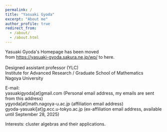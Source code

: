 ```yaml
---
permalink: /
title: "Yasuaki Gyoda"
excerpt: "About me"
author_profile: true
redirect_from: 
  - /about/
  - /about.html
---
```

Yasuaki Gyoda's Homepage has been moved<br />
from https://yasuaki-gyoda.sakura.ne.jp/wp/ to here.<br />
<br />
Designed assistant professor (YLC)<br />
Institute for Advanced Research / Graduate School of Mathematics<br />
Nagoya University<br />

E-mail: <br />
yasuakigyoda[at]gmail.com (Personal email address, my emails are sent from this address) <br />
ygyoda[at]math.nagoya-u.ac.jp (affiliation email address)<br />
gyoda-yasuaki[at]g.ecc.u-tokyo.ac.jp (ex-affiliation email address, available until September 28, 2025)<br />

Interests: cluster algebras and their applications.


